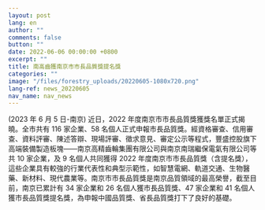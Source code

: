 ```yaml
---
layout: post
lang: en
author: ""
comments: false
button: ""
date: 2022-06-06 00:00:00 +0800
excerpt: ""
title: 南高齒獲南京市市長品質獎提名獎
categories: ""
image: "/files/forestry_uploads/20220605-1080x720.png"
lang-ref: news_20220605
nav_name: nav_news
---
```


(2023 年 6 月 5 日-南京) 近日，2022 年度南京市市長品質獎獲獎名單正式揭曉。全市共有 116 家企業、58 名個人正式申報市長品質獎。經資格審查、信用審查、資料評審、陳述答辯、現場評審、徵求意見、審定公示等程式，豐盛控股旗下高端裝備製造板塊——南京高精齒輪集團有限公司與南京南瑞繼保電氣有限公司等共 10 家企業，及 9 名個人共同獲得 2022 年度南京市市長品質獎（含提名獎），這些企業具有較強的行業代表性和典型示範性，如智慧電網、軌道交通、生物醫藥、新材料、現代農業等。南京市市長品質獎是南京品質領域的最高榮譽，截至目前，南京已累計有 34 家企業和 26 名個人獲市長品質獎、47 家企業和 41 名個人獲市長品質獎提名獎，為申報中國品質獎、省長品質獎打下了良好的基礎。
